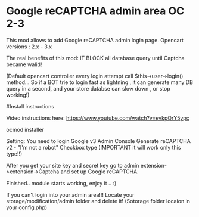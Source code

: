 # Google reCAPTCHA admin area OC 2-3

This mod allows to add Google reCAPTCHA admin login page.
Opencart versions : 2.x - 3.x

The real benefits of this mod:
IT BLOCK all database query until Captcha became walid!

(Default opencart controller every login attempt call $this->user->login() method...
So if a BOT trie to login fast as lightning , it can generate many DB query in a second,
and your store databse can slow down , or stop working!)

#Install instructions 

Video instructions here: https://www.youtube.com/watch?v=evkpQrY5ypc

ocmod installer

Setting:
You need to login Google v3 Admin Console
Generate reCAPTCHA v2 - "I'm not a robot" Checkbox type
(IMPORTANT it will work only this type!!)

After you get your site key and secret key
go to admin extension->extension->Captcha
and set up Google reCAPTCHA.

Finished.. 
module starts working, enjoy it .. :)

If you can't login into your admin area!!!
Locate your storage/modification/admin folder and delete it!
(Sotorage folder locaion in your config.php)
